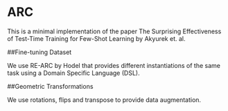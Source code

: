 # ARC

This is a minimal implementation of the paper The Surprising Effectiveness of Test-Time Training for Few-Shot Learning by Akyurek et. al. 

##Fine-tuning Dataset

We use RE-ARC by Hodel that provides different instantiations of the same task using a Domain Specific Language (DSL).

##Geometric Transformations

We use rotations, flips and transpose to provide data augmentation.
